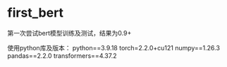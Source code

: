 # first_bert
第一次尝试bert模型训练及测试，结果为0.9+

使用python库及版本：
python==3.9.18
torch=2.2.0+cu121
numpy==1.26.3
pandas==2.2.0
transformers==4.37.2
